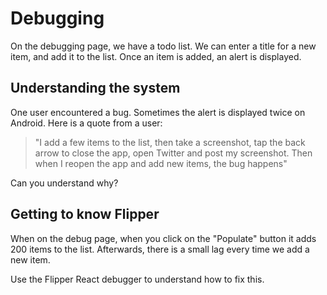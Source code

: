 # Debugging

On the debugging page, we have a todo list.
We can enter a title for a new item, and add it to the list.
Once an item is added, an alert is displayed.

## Understanding the system

One user encountered a bug.
Sometimes the alert is displayed twice on Android. Here is a quote from a user:

> "I add a few items to the list, then take a screenshot, tap the back arrow to close the app, open Twitter and post my screenshot. Then when I reopen the app and add new items, the bug happens"

Can you understand why?

## Getting to know Flipper

When on the debug page, when you click on the "Populate" button it adds 200 items to the list.
Afterwards, there is a small lag every time we add a new item.

Use the Flipper React debugger to understand how to fix this.
